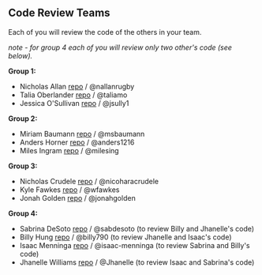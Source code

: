 ## Code Review Teams

Each of you will review the code of the others in your team.

*note - for group 4 each of you will review only two other's code (see below).* 

**Group 1:**
* Nicholas Allan [repo](https://github.com/nallanrugby/Final_Project_Weather_Nicholas_Allan.git) / @nallanrugby
* Talia Oberlander [repo](https://github.com/taliamo/Final_Project) / @taliamo
* Jessica O'Sullivan [repo](https://github.com/jsully1/Final-Project) / @jsully1

**Group 2:**
* Miriam Baumann [repo](https://github.com/msbaumann/Final_Project_on_Marketing.git) / @msbaumann
* Anders Horner [repo](https://github.com/anders1216/Final_Project.git) / @anders1216
* Miles Ingram [repo](https://github.com/milesing/Final_Project) / @milesing

**Group 3:**
* Nicholas Crudele [repo](https://github.com/nicoharacrudele/Final_Project) / @nicoharacrudele
* Kyle Fawkes [repo](https://github.com/kwfawkes/final_project) / @wfawkes
* Jonah Golden [repo](https://github.com/jonahgolden/Final_Project.git) / @jonahgolden

**Group 4:**
* Sabrina DeSoto [repo](https://github.com/sabdesoto/Sab_Final_Project) / @sabdesoto (to review Billy and Jhanelle's code) 
* Billy Hung [repo](https://github.com/billy7907/Final-Project) / @billy790 (to review Jhanelle and Isaac's code)
* Isaac Menninga [repo](https://github.com/isaac-menninga/final_project) / @isaac-menninga (to review Sabrina and Billy's code)
* Jhanelle Williams [repo](https://github.com/Jhanelle/Final_Project_Environment) / @Jhanelle (to review Isaac and Sabrina's code)
